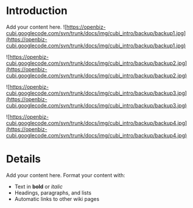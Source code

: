 # Introduction #

Add your content here.
![https://openbiz-cubi.googlecode.com/svn/trunk/docs/img/cubi_intro/backup/backup1.jpg](https://openbiz-cubi.googlecode.com/svn/trunk/docs/img/cubi_intro/backup/backup1.jpg)

![https://openbiz-cubi.googlecode.com/svn/trunk/docs/img/cubi_intro/backup/backup2.jpg](https://openbiz-cubi.googlecode.com/svn/trunk/docs/img/cubi_intro/backup/backup2.jpg)

![https://openbiz-cubi.googlecode.com/svn/trunk/docs/img/cubi_intro/backup/backup3.jpg](https://openbiz-cubi.googlecode.com/svn/trunk/docs/img/cubi_intro/backup/backup3.jpg)

![https://openbiz-cubi.googlecode.com/svn/trunk/docs/img/cubi_intro/backup/backup4.jpg](https://openbiz-cubi.googlecode.com/svn/trunk/docs/img/cubi_intro/backup/backup4.jpg)



# Details #

Add your content here.  Format your content with:
  * Text in **bold** or _italic_
  * Headings, paragraphs, and lists
  * Automatic links to other wiki pages